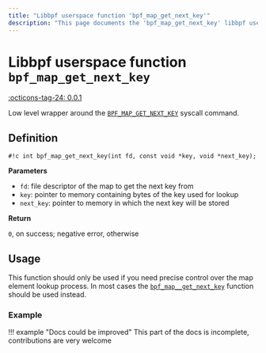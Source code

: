 ```yaml
---
title: "Libbpf userspace function 'bpf_map_get_next_key'"
description: "This page documents the 'bpf_map_get_next_key' libbpf userspace function, including its definition, usage, and examples."
---
```

# Libbpf userspace function `bpf_map_get_next_key`

<!-- [LIBBPF_TAG] -->
[:octicons-tag-24: 0.0.1](https://github.com/libbpf/libbpf/releases/tag/v0.0.1)
<!-- [/LIBBPF_TAG] -->

Low level wrapper around the [`BPF_MAP_GET_NEXT_KEY`](../../../linux/syscall/BPF_MAP_GET_NEXT_KEY.md) syscall command.

## Definition

`#!c int bpf_map_get_next_key(int fd, const void *key, void *next_key);`

**Parameters**

- `fd`: file descriptor of the map to get the next key from
- `key`: pointer to memory containing bytes of the key used for lookup
- `next_key`: pointer to memory in which the next key will be stored

**Return**

`0`, on success; negative error, otherwise

## Usage

This function should only be used if you need precise control over the map element lookup process. In most cases the [`bpf_map__get_next_key`](bpf_map__get_next_key.md) function should be used instead.

### Example

!!! example "Docs could be improved"
    This part of the docs is incomplete, contributions are very welcome
